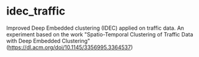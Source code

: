 # idec_traffic
Improved Deep Embedded clustering (IDEC) applied on traffic data. 
An experiment based on the work "Spatio-Temporal Clustering of Traffic Data with Deep Embedded Clustering" (https://dl.acm.org/doi/10.1145/3356995.3364537)


